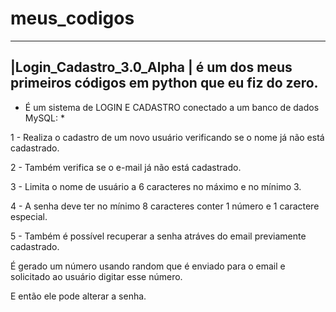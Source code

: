 # meus_codigos
 ---------------------------
 |Login_Cadastro_3.0_Alpha | é um dos meus primeiros códigos em python que eu fiz do zero.
 ---------------------------
 
* É um sistema de LOGIN E CADASTRO conectado a um banco de dados MySQL: *

1 - Realiza o cadastro de um novo usuário verificando se o nome já não está cadastrado.

2 - Também verifica se o e-mail já não está cadastrado.

3 - Limita o nome de usuário a 6 caracteres no máximo e no mínimo 3.

4 - A senha deve ter no mínimo 8 caracteres conter 1 número e 1 caractere especial.

5 - Também é possível recuperar a senha atráves do email previamente cadastrado.

É gerado um número usando random que é enviado para o email e solicitado ao
usuário digitar esse número.

E então ele pode alterar a senha.
